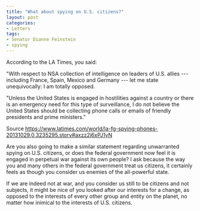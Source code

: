 ```yaml
---
title: "What about spying on U.S. citizens?"
layout: post
categories:
- Letters
tags:
- Senator Dianne Feinstein
- spying
---
```


According to the LA Times, you said:

"With respect to NSA collection of intelligence on leaders of U.S. allies --- including France, Spain, Mexico and Germany --- let me state unequivocally: I am totally opposed.  
  
"Unless the United States is engaged in hostilities against a country or there is an emergency need for this type of surveillance, I do not believe the United States should be collecting phone calls or emails of friendly presidents and prime ministers."

Source https://www.latimes.com/world/la-fg-spying-phones-20131029,0,3235295.story#axzz2j6xPJ1yN

Are you also going to make a similar statement regarding unwarranted spying on U.S. citizens, or does the federal government now feel it is engaged in perpetual war against its own people? I ask because the way you and many others in the federal government treat us citizens, it certainly feels as though you consider us enemies of the all-powerful state.

If we are indeed not at war, and you consider us still to be citizens and not subjects, it might be nice of you looked after our interests for a change, as opposed to the interests of every other group and entity on the planet, no matter how inimical to the interests of U.S. citizens.